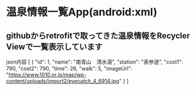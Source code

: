 # 温泉情報一覧App(android:xml)
## githubからretrofitで取ってきた温泉情報をRecycler Viewで一覧表示しています


json内容
[
	{
		"id": 1,
		"name": "南青山　清水湯",
		"station": "表参道",
		"cost1": 790,
		"cost2": 790,
		"time": 26,
		"walk": 5,
		"imageUrl": "https://www.1010.or.jp/map/wp-content/uploads/import2/eyecatch_4_6914.jpg"
	}
]
